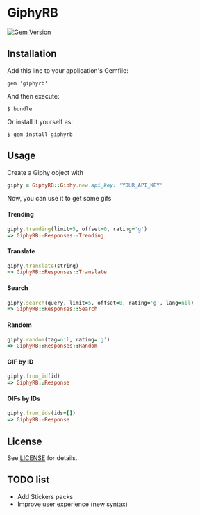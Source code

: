 # GiphyRB
[![Gem Version](https://badge.fury.io/rb/giphyrb.svg)](https://badge.fury.io/rb/giphyrb)
## Installation

Add this line to your application's Gemfile:

    gem 'giphyrb'

And then execute:

    $ bundle

Or install it yourself as:

    $ gem install giphyrb

## Usage

Create a Giphy object with
```ruby
giphy = GiphyRB::Giphy.new api_key: 'YOUR_API_KEY'
```
Now, you can use it to get some gifs

#### Trending
````ruby
giphy.trending(limit=5, offset=0, rating='g')
=> GiphyRB::Responses::Trending
````

#### Translate
````ruby
giphy.translate(string)
=> GiphyRB::Responses::Translate
````

#### Search
````ruby
giphy.search(query, limit=5, offset=0, rating='g', lang=nil)
=> GiphyRB::Responses::Search
````

#### Random
````ruby
giphy.random(tag=nil, rating='g')
=> GiphyRB::Responses::Random
````

#### GIF by ID
````ruby
giphy.from_id(id)
=> GiphyRB::Response
````

#### GIFs by IDs
````ruby
giphy.from_ids(ids=[])
=> GiphyRB::Response
````

## License

See [LICENSE](https://github.com/Whaxion/giphyrb/blob/master/LICENSE) for details.

## TODO list

- Add Stickers packs
- Improve user experience (new syntax)
